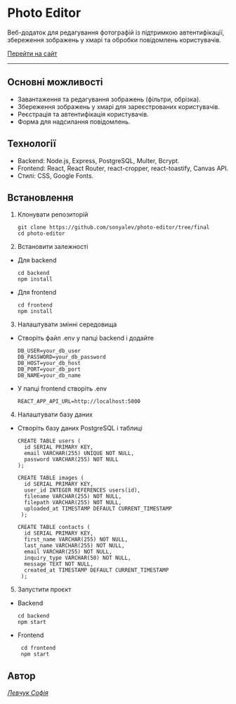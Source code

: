# Photo Editor
Веб-додаток для редагування фотографій із підтримкою автентифікації, збереження зображень у хмарі та обробки повідомлень користувачів.

[Перейти на сайт](https://photo-editor-5e1o4bczi-sofias-projects-677fb3cd.vercel.app)

______________________________________________

## Основні можливості
- Завантаження та редагування зображень (фільтри, обрізка).
- Збереження зображень у хмарі для зареєстрованих користувачів.
- Реєстрація та автентифікація користувачів.
- Форма для надсилання повідомлень.

## Технології
- Backend: Node.js, Express, PostgreSQL, Multer, Bcrypt.
- Frontend: React, React Router, react-cropper, react-toastify, Canvas API.
- Стилі: CSS, Google Fonts.

## Встановлення

1. Клонувати репозиторій

       git clone https://github.com/sonyalev/photo-editor/tree/final
       cd photo-editor

2. Встановити залежності
- Для backend

      cd backend
      npm install  

- Для frontend

      cd frontend
      npm install

3. Налаштувати змінні середовища

 - Створіть файл .env у папці backend і додайте

       DB_USER=your_db_user
       DB_PASSWORD=your_db_password
       DB_HOST=your_db_host
       DB_PORT=your_db_port
       DB_NAME=your_db_name

- У папці frontend створіть .env

      REACT_APP_API_URL=http://localhost:5000

4. Налаштувати базу даних

- Створіть базу даних PostgreSQL і таблиці

      CREATE TABLE users (
        id SERIAL PRIMARY KEY,
        email VARCHAR(255) UNIQUE NOT NULL,
        password VARCHAR(255) NOT NULL
      );

      CREATE TABLE images (
        id SERIAL PRIMARY KEY,
        user_id INTEGER REFERENCES users(id),
        filename VARCHAR(255) NOT NULL,
        filepath VARCHAR(255) NOT NULL,
        uploaded_at TIMESTAMP DEFAULT CURRENT_TIMESTAMP
       );

      CREATE TABLE contacts (
        id SERIAL PRIMARY KEY,
        first_name VARCHAR(255) NOT NULL,
        last_name VARCHAR(255) NOT NULL,
        email VARCHAR(255) NOT NULL,
        inquiry_type VARCHAR(50) NOT NULL,
        message TEXT NOT NULL,
        created_at TIMESTAMP DEFAULT CURRENT_TIMESTAMP
       );

5. Запустити проєкт
 - Backend

       cd backend
       npm start

- Frontend

       cd frontend
       npm start


## Автор
 [_Левчук Софія_](https://www.linkedin.com/in/sofia-levchuk-98a4062a5/)

